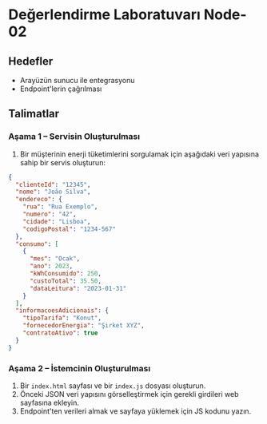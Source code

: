 # Değerlendirme Laboratuvarı Node-02

## Hedefler
- Arayüzün sunucu ile entegrasyonu
- Endpoint'lerin çağrılması

## Talimatlar

### Aşama 1 – Servisin Oluşturulması

1.  Bir müşterinin enerji tüketimlerini sorgulamak için aşağıdaki veri yapısına sahip bir servis oluşturun:

```json
{
  "clienteId": "12345",
  "nome": "João Silva",
  "endereco": {
    "rua": "Rua Exemplo",
    "numero": "42",
    "cidade": "Lisboa",
    "codigoPostal": "1234-567"
  },
  "consumo": [
    {
      "mes": "Ocak",
      "ano": 2023,
      "kWhConsumido": 250,
      "custoTotal": 35.50,
      "dataLeitura": "2023-01-31"
    }
  ],
  "informacoesAdicionais": {
    "tipoTarifa": "Konut",
    "fornecedorEnergia": "Şirket XYZ",
    "contratoAtivo": true
  }
}
```

### Aşama 2 – İstemcinin Oluşturulması

1.  Bir `index.html` sayfası ve bir `index.js` dosyası oluşturun.
2.  Önceki JSON veri yapısını görselleştirmek için gerekli girdileri web sayfasına ekleyin.
3.  Endpoint'ten verileri almak ve sayfaya yüklemek için JS kodunu yazın. 